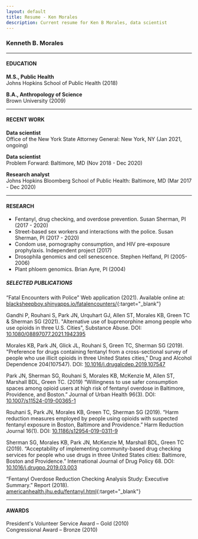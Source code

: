 ```yaml
---
layout: default
title: Resume - Ken Morales
description: Current resume for Ken B Morales, data scientist
---
```


<!-- <a href="/files/kbmorales_cv.pdf" target = "_blank">Download PDF</a> -->

### Kenneth B. Morales

---

#### EDUCATION

**M.S., Public Health**  
Johns Hopkins School of Public Health (2018)

**B.A., Anthropology of Science**  
Brown University (2009)

---

#### RECENT WORK

**Data scientist**  
Office of the New York State Attorney General: New York, NY (Jan 2021, ongoing)  

**Data scientist**  
Problem Forward: Baltimore, MD (Nov 2018 - Dec 2020)

**Research analyst**  
Johns Hopkins Bloomberg School of Public Health: Baltimore, MD (Mar 2017 - Dec 2020)

---

#### RESEARCH

- Fentanyl, drug checking, and overdose prevention. Susan Sherman, PI (2017 - 2020)  
- Street-based sex workers and interactions with the police. Susan Sherman, PI (2017 - 2020)  
- Condom use, pornography consumption, and HIV pre-exposure prophylaxis. Independent project (2017)  
- Drosophila genomics and cell senescence. Stephen Helfand, PI (2005-2006)  
- Plant phloem genomics. Brian Ayre, PI (2004)  

##### SELECTED PUBLICATIONS

“Fatal Encounters with Police” Web application (2021). Available online at: [blacksheepboy.shinyapps.io/fatalencounters/](https://blacksheepboy.shinyapps.io/fatalencounters/){:target="_blank"}

Gandhi P, Rouhani S, Park JN, Urquhart GJ, Allen ST, Morales KB, Green TC & Sherman SG (2021). "Alternative use of buprenorphine among people who use opioids in three U.S. Cities", Substance Abuse. DOI: [10.1080/08897077.2021.1942395](https://doi.org/10.1080/08897077.2021.1942395)

Morales KB, Park JN, Glick JL, Rouhani S, Green TC, Sherman SG (2019). "Preference for drugs containing fentanyl from a cross-sectional survey of people who use illicit opioids in three United States cities," Drug and Alcohol Dependence 204(107547). DOI: [10.1016/j.drugalcdep.2019.107547](https://doi.org/10.1016/j.drugalcdep.2019.107547)

Park JN, Sherman SG, Rouhani S, Morales KB, McKenzie M, Allen ST, Marshall BDL, Green TC. (2019) “Willingness to use safer consumption spaces among opioid users at high risk of fentanyl overdose in Baltimore, Providence, and Boston.” Journal of Urban Health 96(3). DOI: [10.1007/s11524-019-00365-1](https://doi.org/10.1007/s11524-019-00365-1)

Rouhani S, Park JN, Morales KB, Green TC, Sherman SG (2019). “Harm reduction measures employed by people using opioids with suspected fentanyl exposure in Boston, Baltimore and Providence.” Harm Reduction Journal 16(1). DOI: [10.1186/s12954-019-0311-9](https://doi.org/10.1186/s12954-019-0311-9)

Sherman SG, Morales KB, Park JN, McKenzie M, Marshall BDL, Green TC (2019). “Acceptability of implementing community-based drug checking services for people who use drugs in three United States cities: Baltimore, Boston and Providence.” International Journal of Drug Policy 68. DOI: [10.1016/j.drugpo.2019.03.003](https://doi.org/10.1016/j.drugpo.2019.03.003)

“Fentanyl Overdose Reduction Checking Analysis Study: Executive Summary.” Report (2018). [americanhealth.jhu.edu/fentanyl.html](https://americanhealth.jhu.edu/fentanyl){:target="_blank"}  

---

#### AWARDS

President's Volunteer Service Award – Gold (2010)  
Congressional Award – Bronze (2010)